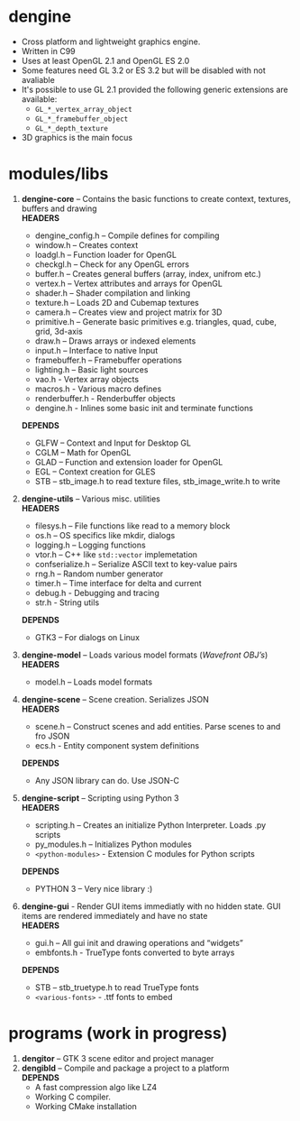 # dengine

- Cross platform and lightweight graphics engine.
- Written in C99
- Uses at least OpenGL 2.1 and OpenGL ES 2.0
- Some features need GL 3.2 or ES 3.2 but will be disabled with not avaliable
- It's possible to use GL 2.1 provided the following generic extensions are available:
	- `GL_*_vertex_array_object`
	- `GL_*_framebuffer_object`
	- `GL_*_depth_texture`
- 3D graphics is the main focus

# modules/libs

1. **dengine-core** – Contains the basic functions to create context, textures, buffers and drawing  
	**HEADERS**  
	- dengine_config.h – Compile defines for compiling
	- window.h – Creates context
	- loadgl.h – Function loader for OpenGL
	- checkgl.h – Check for any OpenGL errors
	- buffer.h – Creates general buffers (array, index, unifrom etc.)
	- vertex.h – Vertex attributes and arrays for OpenGL
	- shader.h – Shader compilation and linking
	- texture.h – Loads 2D and Cubemap textures
	- camera.h – Creates view and project matrix for 3D
	- primitive.h – Generate basic primitives e.g. triangles, quad, cube, grid, 3d-axis
	- draw.h – Draws arrays or indexed elements
	- input.h – Interface to native Input
	- framebuffer.h – Framebuffer operations
	- lighting.h – Basic light sources
	- vao.h - Vertex array objects
	- macros.h - Various macro defines
	- renderbuffer.h - Renderbuffer objects
	- dengine.h - Inlines some basic init and terminate functions

	**DEPENDS**  
	- GLFW – Context and Input for Desktop GL
	- CGLM – Math for OpenGL
	- GLAD – Function and extension loader for OpenGL
	- EGL – Context creation for GLES
	- STB – stb_image.h to read texture files, stb_image_write.h to write
      
2. **dengine-utils** – Various misc. utilities  
	**HEADERS**  
	- filesys.h – File functions like read to a memory block
	- os.h – OS specifics like mkdir, dialogs
	- logging.h – Logging functions
	- vtor.h – C++ like `std::vector` implemetation
	- confserialize.h – Serialize ASCII text to key-value pairs
	- rng.h – Random number generator
	- timer.h – Time interface for delta and current
	- debug.h - Debugging and tracing
	- str.h - String utils

	**DEPENDS**  
	- GTK3 – For dialogs on Linux
                   
3. **dengine-model** – Loads various model formats (*Wavefront OBJ’s*)  
	**HEADERS**  
	- model.h – Loads model formats
                      
4. **dengine-scene** – Scene creation. Serializes JSON  
	**HEADERS**  
	- scene.h – Construct scenes and add entities. Parse scenes to and fro JSON
	- ecs.h - Entity component system definitions

	**DEPENDS**  
	- Any JSON library can do. Use JSON-C
      
5. **dengine-script** – Scripting using Python 3  
	**HEADERS**  
	- scripting.h – Creates an initialize Python Interpreter. Loads .py scripts
	- py_modules.h – Initializes Python modules
	- `<python-modules>` - Extension C modules for Python scripts

	**DEPENDS**  
	- PYTHON 3 – Very nice library :)
	
6. **dengine-gui** -    Render GUI items immediatly with no hidden state. GUI items are rendered immediately and have no state  
	**HEADERS**  
	- gui.h – All gui init and drawing operations and “widgets”
	- embfonts.h - TrueType fonts converted to byte arrays

	**DEPENDS**  
	- STB – stb_truetype.h to read TrueType fonts
	- `<various-fonts>` - .ttf fonts to embed

# programs (work in progress)
1. **dengitor** – GTK 3 scene editor and project manager
2. **dengibld** – Compile and package a project to a platform  
	**DEPENDS**  
	- A fast compression algo like LZ4
	- Working C compiler. 
	- Working CMake installation
